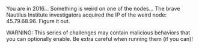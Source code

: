 You are in 2016... Something is weird on one of the nodes... The brave Nautilus Institute investigators acquired the IP of the weird node: 45.79.68.96. Figure it out.

WARNING: This series of challenges may contain malicious behaviors that you can optionally enable. Be extra careful when running them (if you can)!
